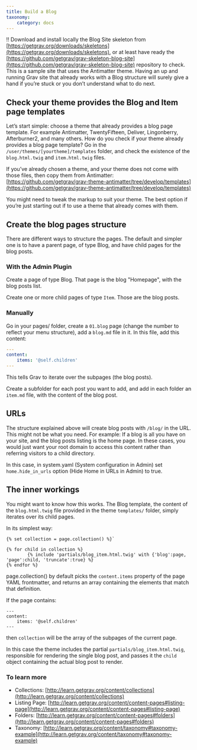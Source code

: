 ```yaml
---
title: Build a Blog
taxonomy:
    category: docs
---
```


!! Download and install locally the Blog Site skeleton from [https://getgrav.org/downloads/skeletons](https://getgrav.org/downloads/skeletons), or at least have ready the [https://github.com/getgrav/grav-skeleton-blog-site](https://github.com/getgrav/grav-skeleton-blog-site) repository to check. This is a sample site that uses the Antimatter theme. Having an up and running Grav site that already works with a Blog structure will surely give a hand if you’re stuck or you don’t understand what to do next.

## Check your theme provides the Blog and Item page templates

Let’s start simple: choose a theme that already provides a blog page template. For example Antimatter, TwentyFifteen, Deliver, Lingonberry, Afterburner2, and many others.
How do you check if your theme already provides a blog page template? Go in the `/user/themes/[yourtheme]/templates` folder, and check the existence of the `blog.html.twig` and `item.html.twig` files.

If you’ve already chosen a theme, and your theme does not come with those files, then copy them from Antimatter: [https://github.com/getgrav/grav-theme-antimatter/tree/develop/templates](https://github.com/getgrav/grav-theme-antimatter/tree/develop/templates)

You might need to tweak the markup to suit your theme. The best option if you’re just starting out if to use a theme that already comes with them.

## Create the blog pages structure
There are different ways to structure the pages. The default and simpler one is to have a parent page, of type Blog, and have child pages for the blog posts.

### With the Admin Plugin
Create a page of type Blog. That page is the blog "Homepage", with the blog posts list.

Create one or more child pages of type `Item`. Those are the blog posts.

### Manually
Go in your pages/ folder, create a `01.blog` page (change the number to reflect your menu structure), add a `blog.md` file in it.
In this file, add this content:

```yaml
---
content:
    items: '@self.children'
---
```

This tells Grav to iterate over the subpages (the blog posts).

Create a subfolder for each post you want to add, and add in each folder an `item.md` file, with the content of the blog post.

## URLs

The structure explained above will create blog posts with `/blog/` in the URL. This might not be what you need. For example: If a blog is all you have on your site, and the blog posts listing is the home page. In these cases, you would just want your root domain to access this content rather than referring visitors to a child directory.

In this case, in system.yaml (System configuration in Admin) set `home.hide_in_urls` option (Hide Home in URLs in Admin) to true.

## The inner workings

You might want to know how this works. The Blog template, the content of the `blog.html.twig` file provided in the theme `templates/` folder, simply iterates over its child pages.

In its simplest way:

```twig
{% set collection = page.collection() %}`

{% for child in collection %}
        {% include 'partials/blog_item.html.twig' with {'blog':page, 'page':child, 'truncate':true} %}
{% endfor %}
```

page.collection() by default picks the `content.items` property of the page YAML frontmatter, and returns an array containing the elements that match that definition.

If the page contains:

```
---
content:
    items: '@self.children'
---
```

then `collection` will be the array of the subpages of the current page.

In this case the theme includes the partial `partials/blog_item.html.twig`, responsible for rendering the single blog post, and passes it the `child` object containing the actual blog post to render.

### To learn more

- Collections: [http://learn.getgrav.org/content/collections](http://learn.getgrav.org/content/collections)
- Listing Page: [http://learn.getgrav.org/content/content-pages#listing-page](http://learn.getgrav.org/content/content-pages#listing-page)
- Folders: [http://learn.getgrav.org/content/content-pages#folders](http://learn.getgrav.org/content/content-pages#folders)
- Taxonomy: [http://learn.getgrav.org/content/taxonomy#taxonomy-example](http://learn.getgrav.org/content/taxonomy#taxonomy-example)
